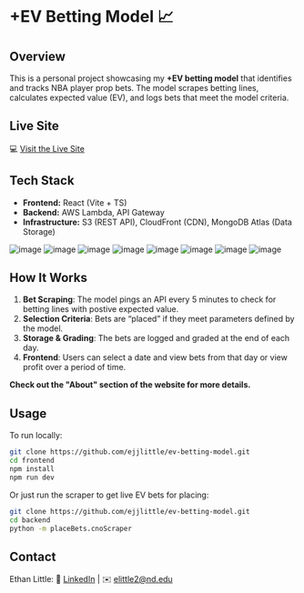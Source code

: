 # **+EV Betting Model 📈**

## **Overview**
This is a personal project showcasing my **+EV betting model** that identifies and tracks NBA player prop bets. The model scrapes betting lines, calculates expected value (EV), and logs bets that meet the model criteria.

## **Live Site**
💻 [Visit the Live Site](https://d1nzshyp2a8e2d.cloudfront.net/)

## **Tech Stack**
- **Frontend:** React (Vite + TS)  
- **Backend:** AWS Lambda, API Gateway  
- **Infrastructure:** S3 (REST API), CloudFront (CDN), MongoDB Atlas (Data Storage)

![image](https://img.shields.io/badge/React-20232A?style=for-the-badge&logo=react&logoColor=61DAFB) <!-- React -->
![image](https://img.shields.io/badge/Vite-B73BFE?style=for-the-badge&logo=vite&logoColor=FFD62E) <!-- Vite -->
![image](https://img.shields.io/badge/Amazon_AWS-FF9900?style=for-the-badge&logo=amazonaws&logoColor=white) <!-- AWS -->
![image](https://img.shields.io/badge/shadcn%2Fui-000000?style=for-the-badge&logo=shadcnui&logoColor=white) <!-- ShadCn -->
![image](https://img.shields.io/badge/Tailwind_CSS-38B2AC?style=for-the-badge&logo=tailwind-css&logoColor=white) <!-- Tailwind -->
![image](https://img.shields.io/badge/TypeScript-007ACC?style=for-the-badge&logo=typescript&logoColor=white) <!-- TS -->
![image](https://img.shields.io/badge/Python-FFD43B?style=for-the-badge&logo=python&logoColor=blue) <!-- Python -->
![image](https://img.shields.io/badge/MongoDB-4EA94B?style=for-the-badge&logo=mongodb&logoColor=white) <!-- MongoDB -->


## **How It Works**
1. **Bet Scraping**: The model pings an API every 5 minutes to check for betting lines with postive expected value.  
2. **Selection Criteria**: Bets are “placed” if they meet parameters defined by the model.  
3. **Storage & Grading**: The bets are logged and graded at the end of each day.  
4. **Frontend**: Users can select a date and view bets from that day or view profit over a period of time.

**Check out the "About" section of the website for more details.**

## **Usage**
To run locally:  
```sh
git clone https://github.com/ejjlittle/ev-betting-model.git  
cd frontend 
npm install  
npm run dev
```

Or just run the scraper to get live EV bets for placing:
```sh
git clone https://github.com/ejjlittle/ev-betting-model.git  
cd backend 
python -m placeBets.cnoScraper
```

## **Contact**
Ethan Little:
💼 [LinkedIn](https://www.linkedin.com/in/ethan-little-0587252a2/) | ✉️ elittle2@nd.edu